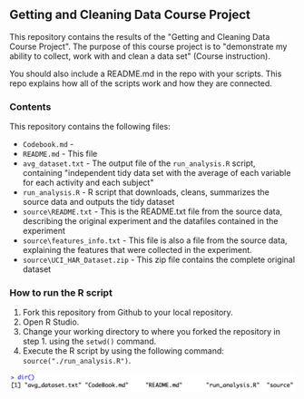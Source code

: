 ## Getting and Cleaning Data Course Project

This repository contains the results of the "Getting and Cleaning Data Course Project". The purpose of this course project is to "demonstrate my ability to collect, work with and clean a data set" (Course instruction).

You should also include a README.md in the repo with your scripts. This repo explains how all of the scripts work and how they are connected.

### Contents
This repository contains the following files:
* `Codebook.md` - 
* `README.md` - This file
* `avg_dataset.txt` - The output file of the `run_analysis.R` script, containing "independent tidy data set with the average of each variable for each activity and each subject"
* `run_analysis.R` - R script that downloads, cleans, summarizes the source data and outputs the tidy dataset
* `source\README.txt` - This is the README.txt file from the source data, describing the original experiment and the datafiles contained in the experiment
* `source\features_info.txt` - This file is also a file from the source data, explaining the features that were collected in the experiment.
* `source\UCI_HAR_Dataset.zip` - This zip file contains the complete original dataset

### How to run the R script
1. Fork this repository from Github to your local repository.
2. Open R Studio.
3. Change your working directory to where you forked the repository in step 1. using the `setwd()` command.
4. Execute the R script by using the following command: `source("./run_analysis.R")`. 

![](images/dir.png)
